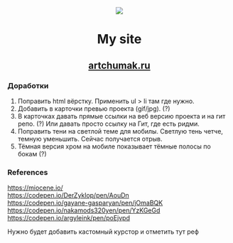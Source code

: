 <p align="center"><img src="https://img.icons8.com/emoji/100/000000/dog-face.png"/></p>  

# <p align="center">My site</p>
## <p align="center"><a href="https://artchumak.ru" target="_blank">artchumak.ru</a></p>

### Доработки
1. Поправить html вёрстку. Применить ul > li там где нужно.
2. Добавить в карточки превью проекта (gif/jpg). (?)
4. В карточках давать прямые ссылки на веб версию проекта и на гит репо. (?) Или давать просто ссылку на Гит, где есть ридми.
5. Поправить тени на светлой теме для мобилы. Светлую тень четче, темную уменьшить. Сейчас получается отрыв.
6. Тёмная версия хром на мобиле показывает тёмные полосы по бокам (?)


### References
https://miocene.io/  
https://codepen.io/DerZyklop/pen/AouDn  
https://codepen.io/gayane-gasparyan/pen/jOmaBQK  
https://codepen.io/nakamods320yen/pen/YzKGeGd  
https://codepen.io/argyleink/pen/poEjvpd

Нужно будет добавить кастомный курстор и отметить тут реф
